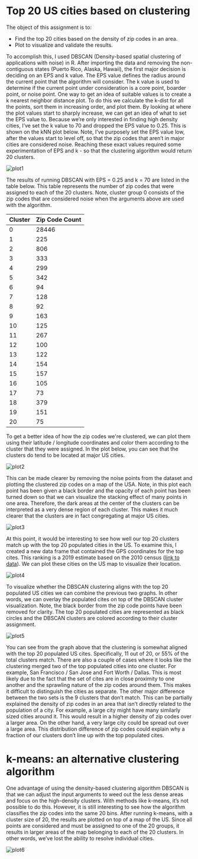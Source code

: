 # Top 20 US cities based on clustering
The object of this assignment is to: 
* Find the top 20 cities based on the density of zip codes in an area.
* Plot to visualize and validate the results.

To accomplish this, I used DBSCAN (Density-based spatial clustering of applications with noise) in R. After importing the data and removing the non-contiguous states (Puerto Rico, Alaska, Hawaii), the first major decision is deciding on an EPS and k value. The EPS value defines the radius around the current point that the algorithm will consider. The k value is used to determine if the current point under consideration is a core point, boarder point, or noise point. One way to get an idea of suitable values is to create a k nearest neighbor distance plot. To do this we calculate the k-dist for all the points, sort them in increasing order, and plot them. By looking at where the plot values start to sharply increase, we can get an idea of what to set the EPS value to. Because we’re only interested in finding high density cities, I’ve set the k value to 70 and dropped the EPS value to 0.25. This is shown on the kNN plot below. Note, I’ve purposely set the EPS value low, after the values start to level off, so that the zip codes that aren’t in major cities are considered noise. Reaching these exact values required some experimentation of EPS and k - so that the clustering algorithm would return 20 clusters.

![plot1](kNN_Distance_Plot.png)

The results of running DBSCAN with EPS = 0.25 and k = 70 are listed in the table below. This table represents the number of zip codes that were assigned to each of the 20 clusters. Note, cluster group 0 consists of the zip codes that are considered noise when the arguments above are used with the algorithm. 

| Cluster | Zip Code Count |
|---      |---             |
| 0       | 28446          |
| 1       | 225            |
| 2       | 806            |
| 3       | 333            |
| 4       | 299            |
| 5       | 342            |
| 6       | 94             |
| 7       | 128            |
| 8       | 92             |
| 9       | 163            |
| 10      | 125            |
| 11      | 267            |
| 12      | 100            |
| 13      | 122            |
| 14      | 154            |
| 15      | 157            |
| 16      | 105            |
| 17      | 73             |
| 18      | 379            |
| 19      | 151            |
| 20      | 75             |

To get a better idea of how the zip codes we're clustered, we can plot them using their latitude / longitude coordinates and color them according to the cluster that they were assigned. In the plot below, you can see that the clusters do tend to be located at major US cities.

![plot2](DBSCAN.png)

This can be made clearer by removing the noise points from the dataset and plotting the clustered zip codes on a map of the USA. Note, in this plot each point has been given a black border and the opacity of each point has been turned down so that we can visualize the stacking effect of many points in one area. Therefore, the dark areas at the center of the clusters can be interpreted as a very dense region of each cluster. This makes it much clearer that the clusters are in fact congregating at major US cities.

![plot3](DBSCAN_clusters_overlay.png)

At this point, it would be interesting to see how well our top 20 clusters match up with the top 20 populated cities in the US. To examine this, I created a new data frame that contained the GPS coordinates for the top cites. This ranking is a 2019 estimate based on the 2010 census ([link to data](https://en.wikipedia.org/wiki/List_of_United_States_cities_by_population)). We can plot these cities on the US map to visualize their location.

![plot4](US_top20_populated_cities.png)

To visualize whether the DBSCAN clustering aligns with the top 20 populated US cities we can combine the previous two graphs. In other words, we can overlay the populated cites on top of the DBSCAN cluster visualization. Note, the black border from the zip code points have been removed for clarity. The top 20 populated cities are represented as black circles and the DBSCAN clusters are colored according to their cluster assignment.

![plot5](Population_vs_Clustering.png)

You can see from the graph above that the clustering is somewhat aligned with the top 20 populated US cites. Specifically, 11 out of 20, or 55% of the total clusters match. There are also a couple of cases where it looks like the clustering merged two of the top populated cities into one cluster. For example, San Francisco / San Jose and Fort Worth / Dallas. This is most likely due to the fact that the set of cites are in close proximity to one another and the sprawling nature of the zip codes around them. This makes it difficult to distinguish the cities as separate. The other major difference between the two sets is the 9 clusters that don’t match. This can be partially explained the density of zip codes in an area that isn’t directly related to the population of a city. For example, a large city might have many similarly sized cities around it. This would result in a higher density of zip codes over a larger area. On the other hand, a very large city could be spread out over a large area. This distribution difference of zip codes could explain why a fraction of our clusters don’t line up with the top populated cites.

# k-means: an alternative clustering algorithm
One advantage of using the density-based clustering algorithm DBSCAN is that we can adjust the input arguments to weed out the less dense areas and focus on the high-density clusters. With methods like k-means, it’s not possible to do this. However, it is still interesting to see how the algorithm classifies the zip codes into the same 20 bins. After running k-means, with a cluster size of 20, the results are plotted on top of a map of the US. Since all points are considered and must be assigned to one of the 20 groups, it results in larger areas of the map belonging to each of the 20 clusters. In other words, we’ve lost the ability to resolve individual cities.

![plot6](kmeans.png)


